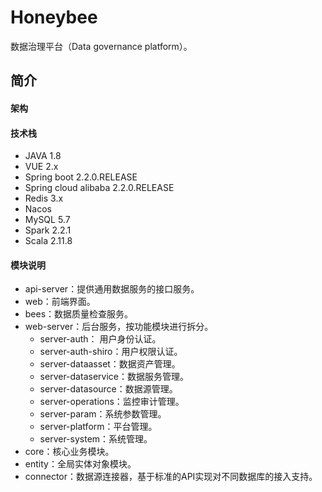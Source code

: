 # Honeybee

数据治理平台（Data governance platform）。

## 简介

#### 架构

#### 技术栈

- JAVA 1.8
- VUE 2.x
- Spring boot 2.2.0.RELEASE
- Spring cloud alibaba 2.2.0.RELEASE
- Redis 3.x
- Nacos
- MySQL 5.7
- Spark 2.2.1
- Scala 2.11.8

#### 模块说明

- api-server：提供通用数据服务的接口服务。
- web：前端界面。
- bees：数据质量检查服务。
- web-server：后台服务，按功能模块进行拆分。
  - server-auth： 用户身份认证。
  - server-auth-shiro：用户权限认证。
  - server-dataasset：数据资产管理。
  - server-dataservice：数据服务管理。
  - server-datasource：数据源管理。
  - server-operations：监控审计管理。
  - server-param：系统参数管理。
  - server-platform：平台管理。
  - server-system：系统管理。
- core：核心业务模块。
- entity：全局实体对象模块。
- connector：数据源连接器，基于标准的API实现对不同数据库的接入支持。